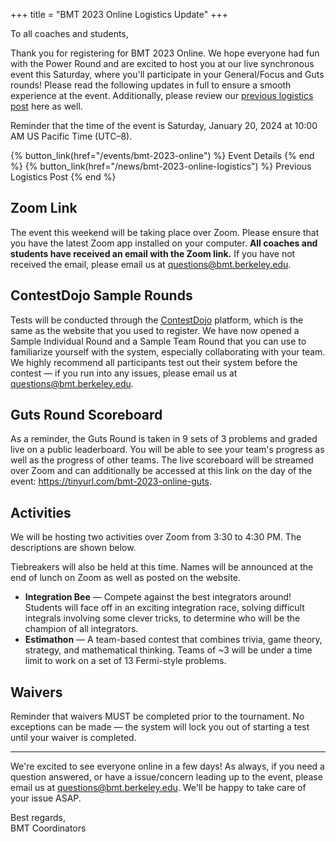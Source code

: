 +++
title = "BMT 2023 Online Logistics Update"
+++

To all coaches and students,

Thank you for registering for BMT 2023 Online. We hope everyone had fun with the
Power Round and are excited to host you at our live synchronous event this
Saturday, where you'll participate in your General/Focus and Guts rounds! Please
read the following updates in full to ensure a smooth experience at the event.
Additionally, please review our
[previous logistics post](https://berkeley.mt/news/bmt-2023-online-logistics/)
here as well.

<!-- more -->

Reminder that the time of the event is Saturday, January 20, 2024 at 10:00 AM US
Pacific Time (UTC–8).

{% button_link(href="/events/bmt-2023-online") %} Event Details {% end %}
{% button_link(href="/news/bmt-2023-online-logistics") %} Previous Logistics
Post {% end %}

## Zoom Link

The event this weekend will be taking place over Zoom. Please ensure that you
have the latest Zoom app installed on your computer. **All coaches and students
have received an email with the Zoom link.** If you have not received the email,
please email us at
[questions@bmt.berkeley.edu](mailto:questions@bmt.berkeley.edu).

## ContestDojo Sample Rounds

Tests will be conducted through the [ContestDojo](https://contestdojo.com/)
platform, which is the same as the website that you used to register. We have
now opened a Sample Individual Round and a Sample Team Round that you can use to
familiarize yourself with the system, especially collaborating with your team.
We highly recommend all participants test out their system before the contest —
if you run into any issues, please email us at
[questions@bmt.berkeley.edu](mailto:questions@bmt.berkeley.edu).

## Guts Round Scoreboard

As a reminder, the Guts Round is taken in 9 sets of 3 problems and graded live
on a public leaderboard. You will be able to see your team's progress as well as
the progress of other teams. The live scoreboard will be streamed over Zoom and
can additionally be accessed at this link on the day of the event:
https://tinyurl.com/bmt-2023-online-guts.

## Activities

We will be hosting two activities over Zoom from 3:30 to 4:30 PM. The
descriptions are shown below.

Tiebreakers will also be held at this time. Names will be announced at the end
of lunch on Zoom as well as posted on the website.

- **Integration Bee** — Compete against the best integrators around! Students
  will face off in an exciting integration race, solving difficult integrals
  involving some clever tricks, to determine who will be the champion of all
  integrators.
- **Estimathon** — A team-based contest that combines trivia, game theory,
  strategy, and mathematical thinking. Teams of ~3 will be under a time limit to
  work on a set of 13 Fermi-style problems.

## Waivers

Reminder that waivers MUST be completed prior to the tournament. No exceptions
can be made — the system will lock you out of starting a test until your waiver
is completed.

---

We're excited to see everyone online in a few days! As always, if you need a
question answered, or have a issue/concern leading up to the event, please email
us at [questions@bmt.berkeley.edu](mailto:questions@bmt.berkeley.edu). We'll be
happy to take care of your issue ASAP.

Best regards, \
BMT Coordinators
